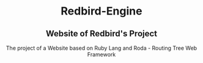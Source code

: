 <!DOCTYPE html/>



<header>
    


<header>
    <h1>Redbird-Engine</h1>
    <h2>Website of Redbird's Project</h2>
    <p>The project of a Website based on Ruby Lang and Roda - Routing Tree Web Framework</P>  
    

<body>